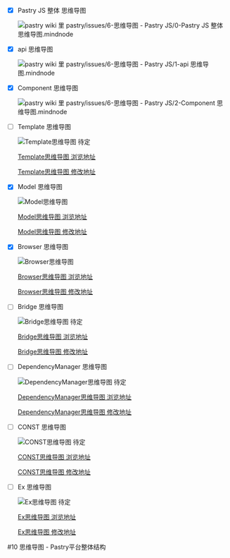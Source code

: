 * [x] Pastry JS 整体 思维导图

    ![pastry wiki 里 pastry/issues/6-思维导图 - Pastry JS/0-Pastry JS 整体 思维导图.mindnode](https://pastryteam.github.io/pastry/issues/0-images/6/6-0.png)
    
* [x] api 思维导图

    ![pastry wiki 里 pastry/issues/6-思维导图 - Pastry JS/1-api 思维导图.mindnode](https://pastryteam.github.io/pastry/issues/0-images/6/6-1.png)
    
* [x] Component 思维导图

    ![pastry wiki 里 pastry/issues/6-思维导图 - Pastry JS/2-Component 思维导图.mindnode](https://pastryteam.github.io/pastry/issues/0-images/6/6-2.png)

* [ ] Template 思维导图

    ![Template思维导图 待定][net_template]
    
    [Template思维导图 浏览地址][net_template_read]
    
    [Template思维导图 修改地址][net_template_update]

* [x] Model 思维导图

    ![Model思维导图][net_model]
    
    [Model思维导图 浏览地址][net_model_read]
    
    [Model思维导图 修改地址][net_model_update]

* [x] Browser 思维导图

    ![Browser思维导图][net_browser]
    
    [Browser思维导图 浏览地址][net_browser_read]
    
    [Browser思维导图 修改地址][net_browser_update]

* [ ] Bridge 思维导图

    ![Bridge思维导图 待定][net_bridge]
    
    [Bridge思维导图 浏览地址][net_bridge_read]
    
    [Bridge思维导图 修改地址][net_bridge_update]

* [ ] DependencyManager 思维导图

    ![DependencyManager思维导图 待定][net_dependencyManager]
    
    [DependencyManager思维导图 浏览地址][net_dependencyManager_read]
    
    [DependencyManager思维导图 修改地址][net_dependencyManager_update]

* [ ] CONST 思维导图

    ![CONST思维导图 待定][net_const]
    
    [CONST思维导图 浏览地址][net_const_read]
    
    [CONST思维导图 修改地址][net_const_update]

* [ ] Ex 思维导图

    ![Ex思维导图 待定][net_ex]
    
    [Ex思维导图 浏览地址][net_ex_read]
    
    [Ex思维导图 修改地址][net_ex_update]

#10 思维导图 - Pastry平台整体结构

[net_template]: #
[net_template_read]: #
[net_template_update]: #

[net_model]: https://www.processon.com/chart_image/57ecc887e4b0300f4fbf578c.png
[net_model_read]: http://www.processon.com/view/link/57f39bbce4b0300f4fde39f6
[net_model_update]: https://www.processon.com/mindmap/57ece55ce4b009c4af1516c1

[net_browser]: https://www.processon.com/chart_image/57f73817e4b0300f4fec2c16.png
[net_browser_read]: http://www.processon.com/view/link/57f36656e4b0300f4fdd4c58
[net_browser_update]: https://www.processon.com/mindmap/57de2139e4b0a16a66d10e34

[net_bridge]: #
[net_bridge_read]: #
[net_bridge_update]: #

[net_dependencyManager]: #
[net_dependencyManager_read]: #
[net_dependencyManager_update]: #

[net_const]: #
[net_const_read]: #
[net_const_update]: #
    
[net_ex]: #
[net_ex_read]: #
[net_ex_update]: #

